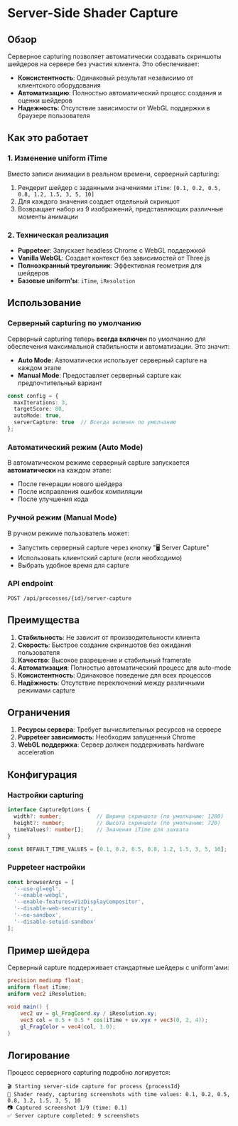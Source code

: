 # Server-Side Shader Capture

## Обзор

Серверное capturing позволяет автоматически создавать скриншоты шейдеров на сервере без участия клиента. Это обеспечивает:

- **Консистентность**: Одинаковый результат независимо от клиентского оборудования
- **Автоматизацию**: Полностью автоматический процесс создания и оценки шейдеров
- **Надежность**: Отсутствие зависимости от WebGL поддержки в браузере пользователя

## Как это работает

### 1. Изменение uniform iTime

Вместо записи анимации в реальном времени, серверный capturing:

1. Рендерит шейдер с заданными значениями `iTime`: `[0.1, 0.2, 0.5, 0.8, 1.2, 1.5, 3, 5, 10]`
2. Для каждого значения создает отдельный скриншот
3. Возвращает набор из 9 изображений, представляющих различные моменты анимации

### 2. Техническая реализация

- **Puppeteer**: Запускает headless Chrome с WebGL поддержкой
- **Vanilla WebGL**: Создает контекст без зависимостей от Three.js
- **Полноэкранный треугольник**: Эффективная геометрия для шейдеров
- **Базовые uniform'ы**: `iTime`, `iResolution`

## Использование

### Серверный capturing по умолчанию

Серверный capturing теперь **всегда включен** по умолчанию для обеспечения максимальной стабильности и автоматизации. Это значит:

- **Auto Mode**: Автоматически использует серверный capture на каждом этапе
- **Manual Mode**: Предоставляет серверный capture как предпочтительный вариант

```typescript
const config = {
  maxIterations: 3,
  targetScore: 80,
  autoMode: true,
  serverCapture: true  // Всегда включен по умолчанию
};
```

### Автоматический режим (Auto Mode)

В автоматическом режиме серверный capture запускается **автоматически** на каждом этапе:
- После генерации нового шейдера
- После исправления ошибок компиляции  
- После улучшения кода

### Ручной режим (Manual Mode)

В ручном режиме пользователь может:
- Запустить серверный capture через кнопку "🖥️ Server Capture"
- Использовать клиентский capture (если необходимо)
- Выбрать удобное время для capture

### API endpoint

```
POST /api/processes/{id}/server-capture
```

## Преимущества

1. **Стабильность**: Не зависит от производительности клиента
2. **Скорость**: Быстрое создание скриншотов без ожидания пользователя
3. **Качество**: Высокое разрешение и стабильный framerate
4. **Автоматизация**: Полностью автоматический процесс для auto-mode
5. **Консистентность**: Одинаковое поведение для всех процессов
6. **Надёжность**: Отсутствие переключений между различными режимами capture

## Ограничения

1. **Ресурсы сервера**: Требует вычислительных ресурсов на сервере
2. **Puppeteer зависимость**: Необходим запущенный Chrome
3. **WebGL поддержка**: Сервер должен поддерживать hardware acceleration

## Конфигурация

### Настройки capturing

```typescript
interface CaptureOptions {
  width?: number;           // Ширина скриншота (по умолчанию: 1280)
  height?: number;          // Высота скриншота (по умолчанию: 720)
  timeValues?: number[];    // Значения iTime для захвата
}

const DEFAULT_TIME_VALUES = [0.1, 0.2, 0.5, 0.8, 1.2, 1.5, 3, 5, 10];
```

### Puppeteer настройки

```typescript
const browserArgs = [
  '--use-gl=egl',
  '--enable-webgl',
  '--enable-features=VizDisplayCompositor',
  '--disable-web-security',
  '--no-sandbox',
  '--disable-setuid-sandbox'
];
```

## Пример шейдера

Серверный capture поддерживает стандартные шейдеры с uniform'ами:

```glsl
precision mediump float;
uniform float iTime;
uniform vec2 iResolution;

void main() {
    vec2 uv = gl_FragCoord.xy / iResolution.xy;
    vec3 col = 0.5 + 0.5 * cos(iTime + uv.xyx + vec3(0, 2, 4));
    gl_FragColor = vec4(col, 1.0);
}
```

## Логирование

Процесс серверного capturing подробно логируется:

```
🎬 Starting server-side capture for process {processId}
📸 Shader ready, capturing screenshots with time values: 0.1, 0.2, 0.5, 0.8, 1.2, 1.5, 3, 5, 10
📷 Captured screenshot 1/9 (time: 0.1)
✅ Server capture completed: 9 screenshots
``` 